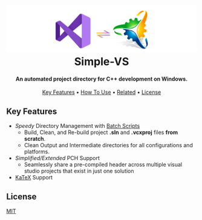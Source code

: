 <h1 align="center">
  <br>
  <a href="http://www.amitmerchant.com/electron-markdownify"><img src="https://github.com/Stehfyn/vs-pch-template/blob/main/shared/resources/draft17.png" alt="Markdownify" width="800"></a>
  <br>
   <align="center">Simple-VS
  <br>
</h1>
<h4 align="center">An automated project directory for C++ development on Windows.</h4>
<p align="center">
  <a href="#key-features">Key Features</a> •
  <a href='#Prerequisite'>
  <a href="#how-to-use">How To Use</a> •
  <a href="#related">Related</a> •
  <a href="#license">License</a>
</p>
  
## Key Features
  * _Speedy_ Directory Management with [Batch Scripts](https://github.com/Stehfyn/vs-pch-template/tree/main/scripts/buildvs)
    - Build, Clean, and Re-build project **.sln** and **.vcxproj** files **from scratch**.
    - Clean Output and Intermediate directories for all configurations and platforms.
  * _Simplified/Extended_ PCH Support
    - Seamlessly share a pre-compiled header across multiple visual studio projects that exist in just one solution
  * [KaTeX](https://khan.github.io/KaTeX/) Support
  
## License
[MIT](https://tldrlegal.com/license/mit-license)
